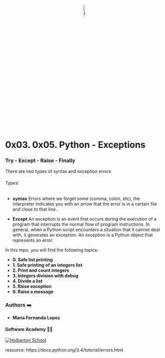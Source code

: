 <p align="center"><img src='https://img.icons8.com/nolan/452/python.png' alt='Banner' width=10%></p>

# 0x03. 0x05. Python - Exceptions

### Try - Except - Raise - Finally
<p>
There are two types of syntax and exception errors

###### Types:
* __syntax__ 
Errors where we forget some (comma, colon, etc), the interpreter indicates you with an arrow that the error is in a certain file and close to that line..

* __Except__
An exception is an event that occurs during the execution of a program that interrupts the normal flow of program instructions. In general, when a Python script encounters a situation that it cannot deal with, it generates an exception. An exception is a Python object that represents an error.

<p>

In this repo, you will find the following topics:

* __0. Safe list printing__
* __1. Safe printing of an integers list__
* __2. Print and count integers__
* __3. Integers division with debug__
* __4. Divide a list__
* __5. Raise exception__
* __6. Raise a message__


### Authors :black_nib:
* __Maria Fernanda Lopez__

#### Software Academy 👨‍💻

<p aling="center">
<a href="https://www.holbertonschool.com" target="_blank">
<img src="http://www.holbertonschool.com/holberton-logo.png" alt="Holberton School"
*:sparkles: Follow me *[Twitter](https://twitter.com/ferchislopez910)*/></a>
</p>

<p>resource:
https://docs.python.org/3.4/tutorial/errors.html <p>
